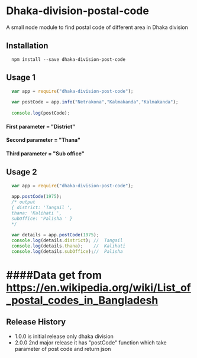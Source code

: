 Dhaka-division-postal-code
==========================

A small node module to find postal code of different area in Dhaka division 

## Installation

```shell
  npm install --save dhaka-division-post-code
```

## Usage 1

```js
  var app = require("dhaka-division-post-code");
  
  var postCode = app.info("Netrakona","Kalmakanda","Kalmakanda");
  
  console.log(postCode);
```
#### First parameter  = "District"
#### Second parameter = "Thana"
#### Third parameter  = "Sub office"

## Usage 2

```js
  var app = require("dhaka-division-post-code");
  
  app.postCode(1975); 
  /* output 
  { district: 'Tangail ',
  thana: 'Kalihati ',
  subOffice: 'Palisha ' }
  */
  
  var details = app.postCode(1975);
  console.log(details.district); //  Tangail
  console.log(details.thana);    //  Kalihati
  console.log(details.subOffice);//  Palisha
```


####Data get from https://en.wikipedia.org/wiki/List_of_postal_codes_in_Bangladesh
===============================================================================

## Release History

* 1.0.0 is initial release only dhaka division 
* 2.0.0 2nd major release it has "postCode" function which take parameter of post code and return json

